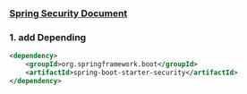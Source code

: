 ### [Spring Security Document](https://spring.io/projects/spring-security)
### 1. add Depending
```xml
<dependency>
    <groupId>org.springframework.boot</groupId>
    <artifactId>spring-boot-starter-security</artifactId>
</dependency>
```
